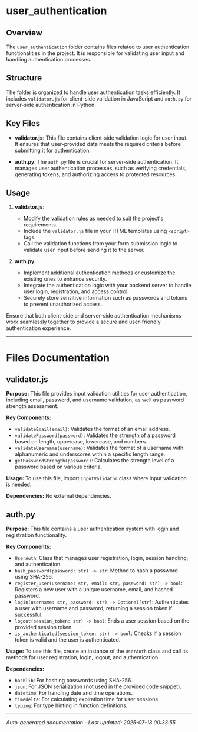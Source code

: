# user_authentication

## Overview
The `user_authentication` folder contains files related to user authentication functionalities in the project. It is responsible for validating user input and handling authentication processes.

## Structure
The folder is organized to handle user authentication tasks efficiently. It includes `validator.js` for client-side validation in JavaScript and `auth.py` for server-side authentication in Python.

## Key Files
- **validator.js**: This file contains client-side validation logic for user input. It ensures that user-provided data meets the required criteria before submitting it for authentication.
  
- **auth.py**: The `auth.py` file is crucial for server-side authentication. It manages user authentication processes, such as verifying credentials, generating tokens, and authorizing access to protected resources.

## Usage
1. **validator.js**:
   - Modify the validation rules as needed to suit the project's requirements.
   - Include the `validator.js` file in your HTML templates using `<script>` tags.
   - Call the validation functions from your form submission logic to validate user input before sending it to the server.

2. **auth.py**:
   - Implement additional authentication methods or customize the existing ones to enhance security.
   - Integrate the authentication logic with your backend server to handle user login, registration, and access control.
   - Securely store sensitive information such as passwords and tokens to prevent unauthorized access.

Ensure that both client-side and server-side authentication mechanisms work seamlessly together to provide a secure and user-friendly authentication experience.

---

# Files Documentation

## validator.js

**Purpose:** This file provides input validation utilities for user authentication, including email, password, and username validation, as well as password strength assessment.

**Key Components:**
- `validateEmail(email)`: Validates the format of an email address.
- `validatePassword(password)`: Validates the strength of a password based on length, uppercase, lowercase, and numbers.
- `validateUsername(username)`: Validates the format of a username with alphanumeric and underscores within a specific length range.
- `getPasswordStrength(password)`: Calculates the strength level of a password based on various criteria.

**Usage:** To use this file, import `InputValidator` class where input validation is needed.

**Dependencies:** No external dependencies.

## auth.py

**Purpose:** This file contains a user authentication system with login and registration functionality.

**Key Components:**
- `UserAuth`: Class that manages user registration, login, session handling, and authentication.
- `hash_password(password: str) -> str`: Method to hash a password using SHA-256.
- `register_user(username: str, email: str, password: str) -> bool`: Registers a new user with a unique username, email, and hashed password.
- `login(username: str, password: str) -> Optional[str]`: Authenticates a user with username and password, returning a session token if successful.
- `logout(session_token: str) -> bool`: Ends a user session based on the provided session token.
- `is_authenticated(session_token: str) -> bool`: Checks if a session token is valid and the user is authenticated.

**Usage:** To use this file, create an instance of the `UserAuth` class and call its methods for user registration, login, logout, and authentication.

**Dependencies:** 
- `hashlib`: For hashing passwords using SHA-256.
- `json`: For JSON serialization (not used in the provided code snippet).
- `datetime`: For handling date and time operations.
- `timedelta`: For calculating expiration time for user sessions.
- `typing`: For type hinting in function definitions.

---
*Auto-generated documentation - Last updated: 2025-07-18 00:33:55*
